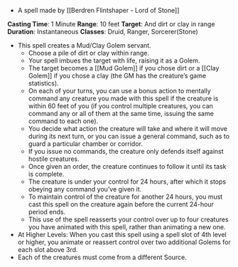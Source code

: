 - A spell made by [[Berdren Flintshaper - Lord of Stone]]

**Casting Time**: 1 Minute
**Range**: 10 feet
**Target**: And dirt or clay in range
**Duration**: Instantaneous
**Classes**: Druid, Ranger, Sorcerer(Stone)
- This spell creates a Mud/Clay Golem servant. 
	- Choose a pile of dirt or clay within range. 
	- Your spell imbues the target with life, raising it as a Golem. 
	- The target becomes a [[Mud Golem]] if you chose dirt or a [[Clay Golem]] if you chose a clay (the GM has the creature’s game statistics). 
	- On each of your turns, you can use a bonus action to mentally command any creature you made with this spell if the creature is within 60 feet of you (if you control multiple creatures, you can command any or all of them at the same time, issuing the same command to each one). 
	- You decide what action the creature will take and where it will move during its next turn, or you can issue a general command, such as to guard a particular chamber or corridor. 
	- If you issue no commands, the creature only defends itself against hostile creatures. 
	- Once given an order, the creature continues to follow it until its task is complete. 
	- The creature is under your control for 24 hours, after which it stops obeying any command you’ve given it. 
	- To maintain control of the creature for another 24 hours, you must cast this spell on the creature again before the current 24-hour period ends. 
	- This use of the spell reasserts your control over up to four creatures you have animated with this spell, rather than animating a new one.
- At Higher Levels: When you cast this spell using a spell slot of 4th level or higher, you animate or reassert control over two additional Golems for each slot above 3rd. 
- Each of the creatures must come from a different Source.
